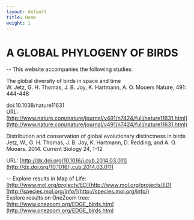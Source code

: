 ```yaml
---
layout: default
title: Home
weight: 1
---
```

<div class="container">
  <h1 class="hero-text">A GLOBAL PHYLOGENY OF BIRDS</h1>
  <div class="hero-unit">  
  </div>
</div>

--
This website accompanies the following studies:

The global diversity of birds in space and time  
W. Jetz,  G. H. Thomas, J. B. Joy, K. Hartmann, A. O. Mooers
Nature, 491: 444-448

doi:10.1038/nature11631  
URL:[http://www.nature.com/nature/journal/v491/n7424/full/nature11631.html](http://www.nature.com/nature/journal/v491/n7424/full/nature11631.html)


Distribution and conservation of global evolutionary distinctness in birds  
Jetz, W., G. H. Thomas, J. B. Joy, K. Hartmann, D. Redding, and A. O. Mooers. 2014. Current Biology 24, 1-12  

URL: [http://dx.doi.org/10.1016/j.cub.2014.03.011](http://dx.doi.org/10.1016/j.cub.2014.03.011)  

--
Explore results in Map of Life:  
[http://www.mol.org/projects/ED](http://www.mol.org/projects/ED)  
[http://species.mol.org/info/](http://species.mol.org/info/)  
Explore results on OneZoom tree:    
[http://www.onezoom.org/EDGE_birds.htm](http://www.onezoom.org/EDGE_birds.htm)
